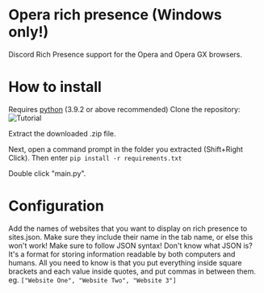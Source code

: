 # Opera rich presence (Windows only!)
Discord Rich Presence support for the Opera and Opera GX browsers.
# How to install
Requires [python](https://www.python.org/downloads/) (3.9.2 or above recommended)
Clone the repository:
![Tutorial](https://i.imgur.com/fnULDpG.png "Tutorial")

Extract the downloaded .zip file.

Next, open a command prompt in the folder you extracted (Shift+Right Click). Then enter `pip install -r requirements.txt`

Double click "main.py".
# Configuration
Add the names of websites that you want to display on rich presence to sites.json. Make sure they include their name in the tab name, or else this won't work! Make sure to follow JSON syntax! Don't know what JSON is? It's a format for storing information readable by both computers and humans. All you need to know is that you put everything inside square brackets and each value inside quotes, and put commas in between them. eg. `["Website One", "Website Two", "Website 3"]`
